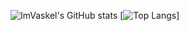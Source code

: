 ![ImVaskel's GitHub stats](https://github-readme-stats.vercel.app/api?username=imvaskel&show_icons=true&theme=onedark&hide=css,scss)
[![Top Langs](https://github-readme-stats.vercel.app/api/top-langs/?username=imvaskel)]
